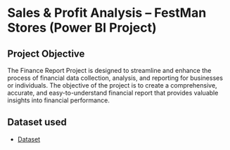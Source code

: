 # Sales & Profit Analysis – FestMan Stores (Power BI Project)
## Project Objective
The Finance Report Project is designed to streamline and enhance the process of financial data collection, analysis, and reporting for businesses or individuals. The objective of the project is to create a comprehensive, accurate, and easy-to-understand financial report that provides valuable insights into financial performance.
## Dataset used
- <a href="https://github.com/saiprakash364/Finance-Project-Report/blob/main/Datasets.zip">Dataset</a>
